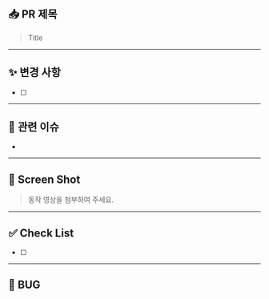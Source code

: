 ## 📥 PR 제목

> Title
> 

---

## ✨ 변경 사항

- [ ]  

---

## 🔗 관련 이슈

- 

---

## 📸 Screen Shot

> 동작 영상을 첨부하여 주세요.
> 

---

## ✅ Check List

- [ ]  

---

## 🐞 BUG